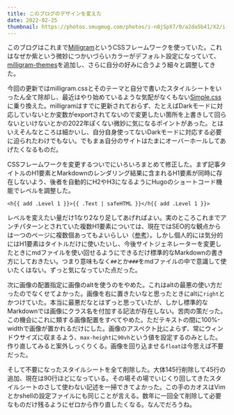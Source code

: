 ```yaml
---
title: このブログのデザインを変えた
date: 2022-02-25
thumbnail: https://photos.smugmug.com/photos/i-n8jSpX7/0/a2da5b41/X2/i-n8jSpX7-X2.jpg
---
```


このブログはこれまで[Milligram](https://milligram.io/)というCSSフレームワークを使っていた。これはなぜか紫という微妙につかいづらいカラーがデフォルト設定になっていて、[milligram-themes](https://github.com/milligram/milligram-themes/blob/master/src/blue.css)を追加し、さらに自分の好みに合うよう細々と調整してきた。

今回の更新ではmilligram.cssとそのテーマと自分で書いたスタイルシートをいったん全て除却し、最近はやり始めているような気配がなくもない[Simple.css](https://simplecss.org/)に乗り換えた。milligramはすでに更新されておらず、たとえばDarkモードに対応していないとか変数がexportされてないので変更したい箇所を上書きして回らないといけないとかの2022年ぽくない微妙に気になるポイントがあった。とはいえそんなところは細かいし、自分自身使ってないDarkモードに対応する必要に迫られたわけでもない。でもまぁ自分のサイトはたまにオーバーホールしてあげたくなるものだ。

CSSフレームワークを変更するついでにいろいろまとめて修正した。まず記事タイトルのH1要素とMarkdownのレンダリング結果に含まれるH1要素が同時に存在しないよう、後者を自動的にH2やH3になるようにHugoのショートコード機能でレベルを調整した。

```go-html-template
<h{{ add .Level 1 }}>{{ .Text | safeHTML }}</h{{ add .Level 1 }}>
```

レベルを変えたい量だけ1なり2なり足してあげればよい。実のところこれまでアンチパターンとされていた複数H1要素については、現在ではSEO的な観点からは一つのページに複数個あってもよいらしい（[参考](https://www.youtube.com/watch?v=WsgrSxCmMbM)）。しかし個人的には気分的にはH1要素はタイトルだけに使いたいし、今後サイトジェネレーターを変更したときにmdファイルを使い回せるようにできるだけ標準的なMarkdownの書き方にしておきたい。つまり意味もなく`##`とか`###`をmdファイルの中で意識して使いたくはない。ずっと気になっていた点だった。

次に画像の配置指定に画像のaltを使うのをやめた。これはaltの最悪の使い方だったのでなくせてよかった。画像を右に置きたいなと思ったときにaltに`right`とかつけていた。本当に最悪だなとはずっと思っていたが、しかし標準的なMarkdownでは画像にクラス名を付加する記法が存在しない。苦肉の策だった。この機会にこれに類する画像配置をすべてやめた。ただテキストの間に100%-widthで画像が置かれるだけにした。画像のアスペクト比によらず、常にウィンドウサイズに収まるよう、`max-height`に`90vh`という値を設定するのみとした。作り直してみると案外しっくりくる。画像を回り込ませる`float`は今思えば不要だった。

そして不要になったスタイルシートを全て削除した。大体145行削除して45行の追加、現在は90行ほどになっている。その場その場でいじくり回してきたスタイルシートのさして使わない記述を一掃できてよかった。この手のカオスはVimとかshellの設定ファイルにも同じことが言える。数年に一回全て削除して必要なものだけ残るようにゼロから作り直したくなる。なんでだろうね。
